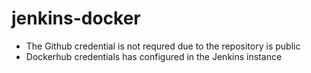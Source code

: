 # jenkins-docker

- The Github credential is not requred due to the repository is public
- Dockerhub credentials has configured in the Jenkins instance 
